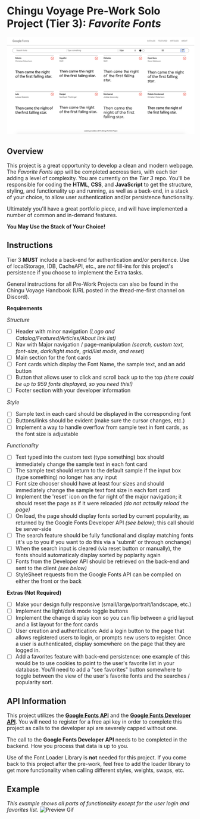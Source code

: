 # Chingu Voyage Pre-Work Solo Project (Tier 3): *Favorite Fonts* #

![Landing Page ScreenShot](./assets/favoriteFontsLanding.png)

## Overview ##

This project is a great opportunity to develop a clean and modern webpage. The *Favorite Fonts* app will be completed accross tiers, with each tier adding a level of complexity. You are currently on the *Tier 3* repo. You'll be responsible for coding the **HTML**, **CSS**, and **JavaScript** to get the structure, styling, and functionality up and running, as well as a back-end, in a stack of your choice, to allow user authentication and/or persistence functionality.

Ultimately you'll have a great portfolio piece, and will have implemented a number of common and in-demand features.

**You May Use the Stack of Your Choice!**

## Instructions ##

Tier 3 **MUST** include a back-end for authentication and/or persitence. Use of localStorage, IDB, CacheAPI, etc., are *not* fill-ins for this project's persistence if you choose to implement the Extra tasks.

General instructions for all Pre-Work Projects can also be found in the Chingu Voyage Handbook (URL posted in the #read-me-first channel on Discord).

**Requirements**

*Structure*
- [ ] Header with minor navigation *(Logo and Catalog/Featured/Articles/About link list)*
- [ ] Nav with Major navigation / page-manipulation *(search, custom text, font-size, dark/light mode, grid/list mode, and reset)*
- [ ] Main section for the font cards
- [ ] Font cards which display the Font Name, the sample text, and an add button
- [ ] Button that allows user to click and scroll back up to the top *(there could be up to 959 fonts displayed, so you need this!)*
- [ ] Footer section with your developer information

*Style*
- [ ] Sample text in each card should be displayed in the corresponding font
- [ ] Buttons/links should be evident (make sure the cursor changes, etc.)
- [ ] Implement a way to handle overflow from sample text in font cards, as the font size is adjustable

*Functionality*
- [ ] Text typed into the custom text (type something) box should immediately change the sample text in each font card
- [ ] The sample text should return to the default sample if the input box (type something) no longer has any input
- [ ] Font size chooser should have at least four sizes and should immediately change the sample text font size in each font card
- [ ] Implement the 'reset' icon on the far right of the major navigation; it should reset the page as if it were reloaded *(do not actaully reload the page)*
- [ ] On load, the page should display fonts sorted by current popularity, as returned by the Google Fonts Developer API *(see below)*; this call should be server-side
- [ ] The search feature should be fully functional and display matching fonts (it's up to you if you want to do this via a 'submit' or through onchange)
- [ ] When the search input is cleared (via reset button or manually), the fonts should automaticaly display sorted by poplarity again
- [ ] Fonts from the Developer API should be retrieved on the back-end and sent to the client *(see below)*
- [ ] StyleSheet requests from the Google Fonts API can be compiled on either the front or the back

**Extras (Not Required)**

- [ ] Make your design fully responsive (small/large/portrait/landscape, etc.)
- [ ] Implement the light/dark mode toggle buttons
- [ ] Implement the change display icon so you can flip between a grid layout and a list layout for the font cards
- [ ] User creation and authentication: Add a login button to the page that allows registered users to login, or prompts new users to register. Once a user is authenticated, display somewhere on the page that they are logged in.
- [ ] Add a favorites feature with back-end persistence: one example of this would be to use cookies to point to the user's favorite list in your database. You'll need to add a "see favorites" button somewhere to toggle between the view of the user's favorite fonts and the searches / popularity sort.

## API Information ##

This project utilizes the [**Google Fonts API**](https://developers.google.com/fonts/docs/getting_started) and the [**Google Fonts Developer API**](https://developers.google.com/fonts/docs/developer_api). You will need to register for a free api key in order to complete this project as calls to the developer api are severely capped without one.

The call to the **Google Fonts Developer API** needs to be completed in the backend. How you process that data is up to you.

Use of the Font Loader Library is **not** needed for this project. If you come back to this project after the pre-work, feel free to add the loader library to get more functionality when calling different styles, weights, swaps, etc.

## Example ##
*This example shows all parts of functionality except for the user login and favorites list.*
![Preview Gif](./assets/appPreview.gif)
